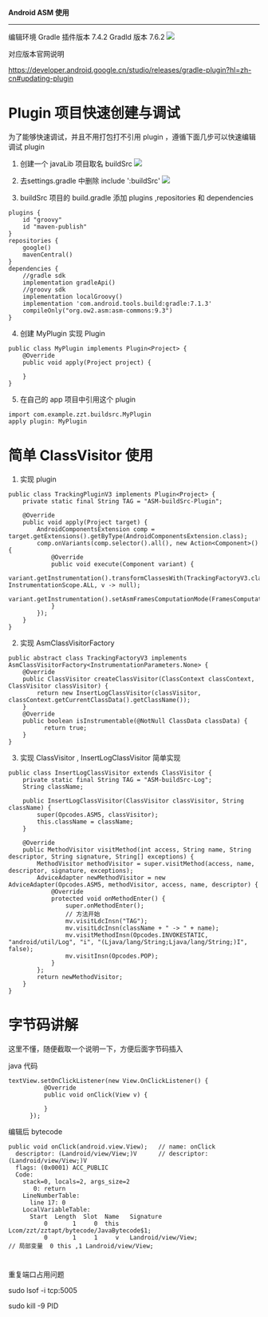 **Android ASM 使用**

***

编辑环境
Gradle 插件版本 7.4.2
Gradld 版本 7.6.2
![](https://gitee.com/ZeTing/UploadImg/raw/main/img/20231117141150.png)

对应版本官网说明

https://developer.android.google.cn/studio/releases/gradle-plugin?hl=zh-cn#updating-plugin

# Plugin 项目快速创建与调试
为了能够快速调试，并且不用打包打不引用 plugin ，遵循下面几步可以快速编辑调试 plugin
1. 创建一个 javaLib 项目取名 buildSrc
![](https://gitee.com/ZeTing/UploadImg/raw/main/img/20231117140043.png)

2. 去settings.gradle 中删除 include ':buildSrc'
![](https://gitee.com/ZeTing/UploadImg/raw/main/img/20231117140132.png)

3. buildSrc 项目的 build.gradle 添加 plugins ,repositories 和 dependencies
```
plugins {
    id "groovy"
    id "maven-publish"
}
repositories {
    google()
    mavenCentral()
}
dependencies {
    //gradle sdk
    implementation gradleApi()
    //groovy sdk
    implementation localGroovy()
    implementation 'com.android.tools.build:gradle:7.1.3'
    compileOnly("org.ow2.asm:asm-commons:9.3")
}
```
4. 创建 MyPlugin 实现 Plugin<Project>
```
public class MyPlugin implements Plugin<Project> {
    @Override
    public void apply(Project project) {

    }
}
```
5. 在自己的 app 项目中引用这个 plugin
```
import com.example.zzt.buildsrc.MyPlugin
apply plugin: MyPlugin
```


# 简单 ClassVisitor 使用
1. 实现 plugin

```
public class TrackingPluginV3 implements Plugin<Project> {
    private static final String TAG = "ASM-buildSrc-Plugin";

    @Override
    public void apply(Project target) {
        AndroidComponentsExtension comp = target.getExtensions().getByType(AndroidComponentsExtension.class);
        comp.onVariants(comp.selector().all(), new Action<Component>() {
            @Override
            public void execute(Component variant) {
                variant.getInstrumentation().transformClassesWith(TrackingFactoryV3.class, InstrumentationScope.ALL, v -> null);
                variant.getInstrumentation().setAsmFramesComputationMode(FramesComputationMode.COMPUTE_FRAMES_FOR_INSTRUMENTED_METHODS);
            }
        });
    }
}
```

2. 实现 AsmClassVisitorFactory

```
public abstract class TrackingFactoryV3 implements AsmClassVisitorFactory<InstrumentationParameters.None> {
    @Override
    public ClassVisitor createClassVisitor(ClassContext classContext, ClassVisitor classVisitor) {
        return new InsertLogClassVisitor(classVisitor, classContext.getCurrentClassData().getClassName());
    }
    @Override
    public boolean isInstrumentable(@NotNull ClassData classData) {
          return true;
    }
}
```

3. 实现 ClassVisitor , InsertLogClassVisitor 简单实现

```
public class InsertLogClassVisitor extends ClassVisitor {
    private static final String TAG = "ASM-buildSrc-Log";
    String className;

    public InsertLogClassVisitor(ClassVisitor classVisitor, String className) {
        super(Opcodes.ASM5, classVisitor);
        this.className = className;
    }

    @Override
    public MethodVisitor visitMethod(int access, String name, String descriptor, String signature, String[] exceptions) {
        MethodVisitor methodVisitor = super.visitMethod(access, name, descriptor, signature, exceptions);
        AdviceAdapter newMethodVisitor = new AdviceAdapter(Opcodes.ASM5, methodVisitor, access, name, descriptor) {
            @Override
            protected void onMethodEnter() {
                super.onMethodEnter();
                // 方法开始
                mv.visitLdcInsn("TAG");
                mv.visitLdcInsn(className + " -> " + name);
                mv.visitMethodInsn(Opcodes.INVOKESTATIC, "android/util/Log", "i", "(Ljava/lang/String;Ljava/lang/String;)I", false);
                mv.visitInsn(Opcodes.POP);
            }
        };
        return newMethodVisitor;
    }
}
```

# 字节码讲解
  这里不懂，随便截取一个说明一下，方便后面字节码插入

java 代码
```
textView.setOnClickListener(new View.OnClickListener() {
          @Override
          public void onClick(View v) {

          }
      });
```
编辑后 bytecode
```
public void onClick(android.view.View);   // name: onClick
  descriptor: (Landroid/view/View;)V      // descriptor: (Landroid/view/View;)V
  flags: (0x0001) ACC_PUBLIC
  Code:
    stack=0, locals=2, args_size=2
       0: return
    LineNumberTable:
      line 17: 0
    LocalVariableTable:
      Start  Length  Slot  Name   Signature
          0       1     0  this   Lcom/zzt/zztapt/bytecode/JavaBytecode$1;
          0       1     1     v   Landroid/view/View;
// 局部变量  0 this ,1 Landroid/view/View;
```





#   




重复端口占用问题

sudo lsof -i tcp:5005

sudo kill -9 PID
